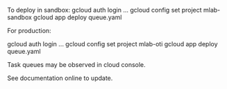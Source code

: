 
To deploy in sandbox:
    gcloud auth login ...
  gcloud config set project mlab-sandbox
  gcloud app deploy queue.yaml

For production:

  gcloud auth login ...
  gcloud config set project mlab-oti
  gcloud app deploy queue.yaml

Task queues may be observed in cloud console.

See documentation online to update.
